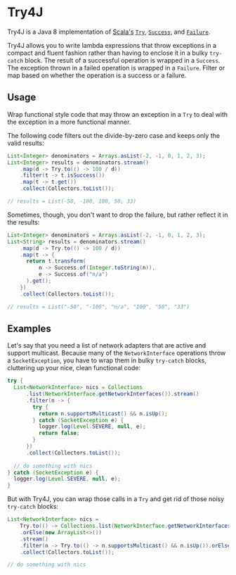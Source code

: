 # Try4J

Try4J is a Java 8 implementation of [Scala's](http://www.scala-lang.org) [`Try`](http://www.scala-lang.org/api/current/#scala.util.Try), [`Success`](http://www.scala-lang.org/api/current/#scala.util.Success), and [`Failure`](http://www.scala-lang.org/api/current/#scala.util.Failure).

Try4J allows you to write lambda expressions that throw exceptions in a compact and fluent fashion rather than having to enclose it in a bulky `try-catch` block. The result of a successful operation is wrapped in a `Success`. The exception thrown in a failed operation is wrapped in a `Failure`. Filter or map based on whether the operation is a success or a failure.

## Usage

Wrap functional style code that may throw an exception in a `Try` to deal with the exception in a more functional manner.

The following code filters out the divide-by-zero case and keeps only the valid results:

```java
List<Integer> denominators = Arrays.asList(-2, -1, 0, 1, 2, 3);
List<Integer> results = denominators.stream()
    .map(d -> Try.to(() -> 100 / d))
    .filter(t -> t.isSuccess())
    .map(t -> t.get())
    .collect(Collectors.toList());

// results = List(-50, -100, 100, 50, 33)
```

Sometimes, though, you don't want to drop the failure, but rather reflect it in the results:

```java
List<Integer> denominators = Arrays.asList(-2, -1, 0, 1, 2, 3);
List<String> results = denominators.stream()
    .map(d -> Try.to(() -> 100 / d))
    .map(t -> {
      return t.transform(
          n -> Success.of(Integer.toString(n)), 
          e -> Success.of("n/a")
      ).get();
    })
    .collect(Collectors.toList());

// results = List("-50", "-100", "n/a", "100", "50", "33")
```

## Examples

Let's say that you need a list of network adapters that are active and support multicast. Because many of the `NetworkInterface` operations throw a `SocketException`, you have to wrap them in bulky `try-catch` blocks, cluttering up your nice, clean functional code:

```java
try {
  List<NetworkInterface> nics = Collections
      .list(NetworkInterface.getNetworkInterfaces()).stream()
      .filter(n -> {
        try {
          return n.supportsMulticast() && n.isUp();
        } catch (SocketException e) {
          logger.log(Level.SEVERE, null, e);
          return false;
        }
      })
      .collect(Collectors.toList());
  
  // do something with nics
} catch (SocketException e) {
  logger.log(Level.SEVERE, null, e);
}
```

But with Try4J, you can wrap those calls in a `Try` and get rid of those noisy `try-catch` blocks:

```java
List<NetworkInterface> nics = 
    Try.to(() -> Collections.list(NetworkInterface.getNetworkInterfaces()))
    .orElse(new ArrayList<>())
    .stream()
    .filter(n -> Try.to(() -> n.supportsMulticast() && n.isUp()).orElse(false))
    .collect(Collectors.toList());

// do something with nics
```
